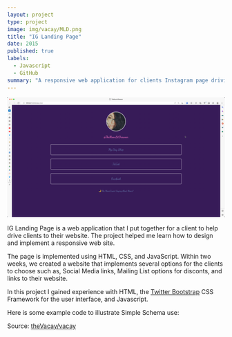 ```yaml
---
layout: project
type: project
image: img/vacay/MLD.png
title: "IG Landing Page"
date: 2015
published: true
labels:
  - Javascript
  - GitHub
summary: "A responsive web application for clients Instagram page driving traffic to website."
---
```


<img class="img-fluid" src="../img/vacay/MLD.png">

IG Landing Page is a web application that I put together for a client to help drive clients to their website. The project helped me learn how to design and implement a responsive web site.

The page is implemented using HTML, CSS, and JavaScript. Within two weeks, we created a website that implements several options for the clients to choose such as, Social Media links, Mailing List options for disconts, and links to their website. 

In this project I gained experience with HTML, the [Twitter Bootstrap](http://getbootstrap.com/) CSS Framework for the user interface, and Javascript.

Here is some example code to illustrate Simple Schema use:


 
Source: <a href="https://github.com/theVacay/vacay">theVacay/vacay</a>
